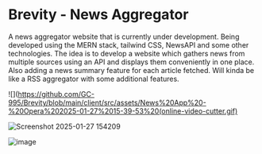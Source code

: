 # Brevity - News Aggregator

A news aggregator website that is currently under development.
Being developed using the MERN stack, tailwind CSS, NewsAPI and some other technologies.
The idea is to develop a website which gathers news from multiple sources using an API and displays them conveniently in one place.
Also adding a news summary feature for each article fetched.
Will kinda be like a RSS aggregator with some additional features.

![](https://github.com/GC-995/Brevity/blob/main/client/src/assets/News%20App%20-%20Opera%202025-01-27%2015-39-53%20(online-video-cutter.gif)

![Screenshot 2025-01-27 154209](https://github.com/user-attachments/assets/46324d0a-1948-4a4e-8252-9f8b11072b25)

![image](https://github.com/user-attachments/assets/44ce73af-1b63-4041-9882-baf75c420bed)
